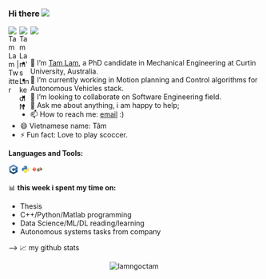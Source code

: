 ### Hi there <img src="https://media.giphy.com/media/hvRJCLFzcasrR4ia7z/giphy.gif" width="25px">
<a href="https://twitter.com/lamngoctam">
  <img align="left" alt="Tam Lam | Twitter" width="22px" src="https://raw.githubusercontent.com/peterthehan/peterthehan/master/assets/twitter.svg" />
</a>
<a href="https://www.linkedin.com/in/ngoctamlam/">
  <img align="left" alt="Tam Lam's LinkedIN" width="22px" src="https://raw.githubusercontent.com/peterthehan/peterthehan/master/assets/linkedin.svg" />
</a>

![](https://visitor-badge.glitch.me/badge?page_id=lamngoctam.lamngoctam)

<br />

- 🔭 I’m [Tam Lam](https://lamngoctam.github.io/), a PhD candidate in Mechanical Engineering at Curtin University, Australia.
- 🌱 I’m currently working in Motion planning and Control algorithms for Autonomous Vehicles stack.
- 👯 I’m looking to collaborate on Software Engineering field.
- 💬 Ask me about anything, i am happy to help;
- 📫 How to reach me: [email](mailto:lamngoctam@gmail.com) :)
- 😄 Vietnamese name: Tâm
- ⚡ Fun fact: Love to play scoccer.


**Languages and Tools:**  

<code><img height="20" src="https://raw.githubusercontent.com/github/explore/80688e429a7d4ef2fca1e82350fe8e3517d3494d/topics/cpp/cpp.png"></code>
<code><img height="20" src="https://raw.githubusercontent.com/github/explore/80688e429a7d4ef2fca1e82350fe8e3517d3494d/topics/python/python.png"></code>
<code><img height="20" src="https://raw.githubusercontent.com/github/explore/80688e429a7d4ef2fca1e82350fe8e3517d3494d/topics/git/git.png"></code>
<!--
**lamngoctam/lamngoctam** is a ✨ _special_ ✨ repository because its `README.md` (this file) appears on your GitHub profile.
<code><img height="20" src="https://raw.githubusercontent.com/github/explore/80688e429a7d4ef2fca1e82350fe8e3517d3494d/topics/mysql/mysql.png"></code>
<code><img height="20" src="https://raw.githubusercontent.com/github/explore/80688e429a7d4ef2fca1e82350fe8e3517d3494d/topics/firebase/firebase.png"></code>
Here are some ideas to get you started:

- 🔭 I’m currently working on ...
- 🌱 I’m currently learning ...
- 👯 I’m looking to collaborate on ...
- 🤔 I’m looking for help with ...
- 💬 Ask me about ...
- 📫 How to reach me: ...
- 😄 Pronouns: ...
- ⚡ Fun fact: ...
-->

📊 **this week i spent my time on:**
- Thesis
- C++/Python/Matlab programming
- Data Science/ML/DL reading/learning
- Autonomous systems tasks from company
<!-- 
START_SECTION:waka
```text
Thesis       4 hrs 59 mins   ████████████████░░░░░░░░░   61.63 % 
Paper        2 hrs 3 mins    ██████▒░░░░░░░░░░░░░░░░░░   25.47 % 
Matlab       3 hrs           ███████████░░░░░░░░░░░░░░   5.90 % 
Python       2 hrs           █░░░░░░░░░░░░░░░░░░░░░░░░   03.62 % 
Projects     2 hrs           ▓░░░░░░░░░░░░░░░░░░░░░░░░   02.58 % 
```
<!--END_SECTION:waka-->
-->
📈 my github stats

<p align="center"> <img src="https://github-readme-stats.vercel.app/api?username=lamngoctam&show_icons=true&theme=gotham" alt="lamngoctam" />
  
<!--
🚧 **my todoist stats:**
🏆  7,936 Karma Points           
🌸  Completed 0 tasks today           
✅  Completed 663 tasks so far           
⏳  Longest streak is 10 days
-->
